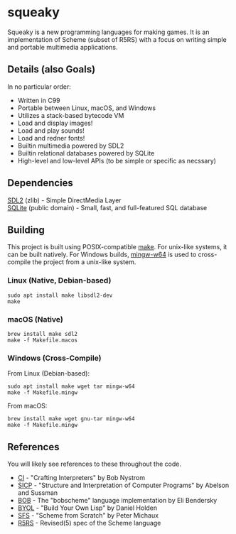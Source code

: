 # squeaky
Squeaky is a new programming languages for making games.
It is an implementation of Scheme (subset of R5RS) with a focus on writing simple and portable multimedia applications.

## Details (also Goals)
In no particular order:
* Written in C99
* Portable between Linux, macOS, and Windows
* Utilizes a stack-based bytecode VM
* Load and display images!
* Load and play sounds!
* Load and redner fonts!
* Builtin multimedia powered by SDL2
* Builtin relational databases powered by SQLite
* High-level and low-level APIs (to be simple or specific as necssary)

## Dependencies
[SDL2](https://www.libsdl.org/index.php) (zlib) - Simple DirectMedia Layer  
[SQLite](https://www.sqlite.org/index.html) (public domain) - Small, fast, and full-featured SQL database  

## Building
This project is built using POSIX-compatible [make](https://pubs.opengroup.org/onlinepubs/009695399/utilities/make.html).
For unix-like systems, it can be built natively.
For Windows builds, [mingw-w64](http://mingw-w64.org/doku.php) is used to cross-compile the project from a unix-like system.

### Linux (Native, Debian-based)
```
sudo apt install make libsdl2-dev
make
```

### macOS (Native)
```
brew install make sdl2
make -f Makefile.macos
```

### Windows (Cross-Compile)
From Linux (Debian-based):
```
sudo apt install make wget tar mingw-w64
make -f Makefile.mingw
```

From macOS:
```
brew install make wget gnu-tar mingw-w64
make -f Makefile.mingw
```

## References
You will likely see references to these throughout the code.
* [CI](https://craftinginterpreters.com/) - "Crafting Interpreters" by Bob Nystrom
* [SICP](https://mitpress.mit.edu/sites/default/files/sicp/index.html) - "Structure and Interpretation of Computer Programs" by Abelson and Sussman
* [BOB](https://github.com/eliben/bobscheme) - The "bobscheme" language implementation by Eli Bendersky
* [BYOL](http://www.buildyourownlisp.com/) - "Build Your Own Lisp" by Daniel Holden
* [SFS](http://peter.michaux.ca/articles/scheme-from-scratch-introduction) - "Scheme from Scratch" by Peter Michaux
* [R5RS](https://schemers.org/Documents/Standards/R5RS/r5rs.pdf) - Revised(5) spec of the Scheme language
